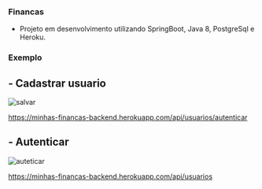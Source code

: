 <h3> Financas </h3>

- Projeto em desenvolvimento utilizando SpringBoot, Java 8, PostgreSql e Heroku.


<h3> Exemplo </h3>

<h2>- Cadastrar usuario</h2>

![salvar](https://user-images.githubusercontent.com/3504902/73540867-c3e53c80-440f-11ea-969c-be585f3f8391.jpg)

https://minhas-financas-backend.herokuapp.com/api/usuarios/autenticar

<h2>- Autenticar</h2>

![auteticar](https://user-images.githubusercontent.com/3504902/73541172-7b7a4e80-4410-11ea-9dde-cbfa0b831ebf.jpg)
 
 https://minhas-financas-backend.herokuapp.com/api/usuarios




